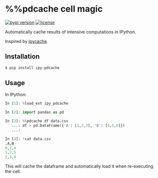 # %%pdcache cell magic

[![pypi version](https://img.shields.io/pypi/v/ipy-pdcache.svg)](https://pypi.org/project/ipy-pdcache/)
[![license](https://img.shields.io/pypi/l/ipy-pdcache.svg)](https://pypi.org/project/ipy-pdcache/)

Automatically cache results of intensive computations in IPython.

Inspired by [ipycache](https://github.com/rossant/ipycache).


## Installation

```bash
$ pip install ipy-pdcache
```


## Usage

In IPython:

```python
In [1]: %load_ext ipy_pdcache

In [2]: import pandas as pd

In [3]: %%pdcache df data.csv
   ...: df = pd.DataFrame({'A': [1,2,3], 'B': [4,5,6]})
   ...:

In [4]: !cat data.csv
,A,B
0,1,4
1,2,5
2,3,6
```

This will cache the dataframe and automatically load it when re-executing the cell.
